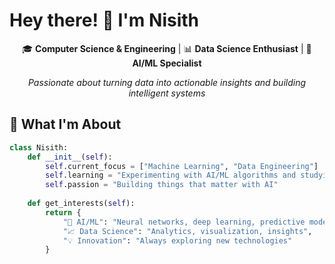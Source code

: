 <!-- <div align="center">
  <img src="images/Futuristic Gym and Music Fusion.png" alt="Header Image" style="width: 100%; max-width: 1584px; height: auto;" />
</div> -->
# Hey there! 👋 I'm Nisith

<div align="center">
  
🎓 **Computer Science & Engineering** | 📊 **Data Science Enthusiast** | 🤖 **AI/ML Specialist**

*Passionate about turning data into actionable insights and building intelligent systems*
  
</div>

## 🚀 What I'm About

```python
class Nisith:
    def __init__(self):
        self.current_focus = ["Machine Learning", "Data Engineering"]
        self.learning = "Experimenting with AI/ML algorithms and studying as a final year Computer Science undergraduate"
        self.passion = "Building things that matter with AI"
        
    def get_interests(self):
        return {
            "🧠 AI/ML": "Neural networks, deep learning, predictive models",
            "📈 Data Science": "Analytics, visualization, insights",
            "💡 Innovation": "Always exploring new technologies"
        }
```